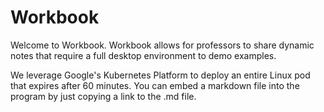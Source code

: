# Workbook
Welcome to Workbook. Workbook allows for professors to share dynamic notes that require a full desktop environment to demo examples.

We leverage Google's Kubernetes Platform to deploy an entire Linux pod that expires after 60 minutes. You can embed a markdown file into the program by just copying a link to the .md file.
